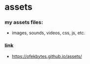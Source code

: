 # assets

### my assets files: 
* images, sounds, videos, css,  js, etc.

### link
* https://ofekbytes.github.io/assets/
